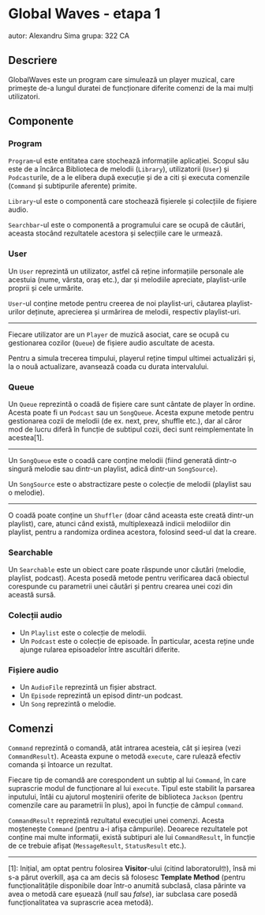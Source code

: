 # Global Waves - etapa 1

autor: Alexandru Sima
grupa: 322 CA

## Descriere

GlobalWaves este un program care simulează un player muzical, care primește de-a lungul duratei de
funcționare diferite comenzi de la mai mulți utilizatori.

## Componente

### Program

`Program`-ul este entitatea care stochează informațiile aplicației. Scopul său este de a încărca
Biblioteca de melodii (`Library`), utilizatorii (`User`) și `Podcast`urile, de a le elibera după
execuție și de a citi și executa comenzile (`Command` și subtipurile aferente) primite.

`Library`-ul este o componentă care stochează fișierele și colecțiile de fișiere audio.

`Searchbar`-ul este o componentă a programului care se ocupă de căutări, aceasta stocând rezultatele
acestora și selecțiile care le urmează.

### User

Un `User` reprezintă un utilizator, astfel că reține informațiile personale ale acestuia (nume,
vârsta, oraș etc.), dar și melodiile apreciate, playlist-urile proprii și cele urmărite.

`User`-ul conține metode pentru creerea de noi playlist-uri, căutarea playlist-urilor deținute,
aprecierea și urmărirea de melodii, respectiv playlist-uri.

---

Fiecare utilizator are un `Player` de muzică asociat, care se ocupă cu gestionarea cozilor (`Queue`)
de fișiere audio ascultate de acesta.

Pentru a simula trecerea timpului, playerul reține timpul ultimei actualizări și, la o nouă
actualizare, avansează coada cu durata intervalului.

### Queue

Un `Queue` reprezintă o coadă de fișiere care sunt cântate de player în ordine. Acesta poate fi un
`Podcast` sau un `SongQueue`. Acesta expune metode pentru gestionarea cozii de melodii (de ex. next,
prev, shuffle etc.), dar al căror mod de lucru diferă în funcție de subtipul cozii, deci sunt
reimplementate în acestea[1].

---

Un `SongQueue` este o coadă care conține melodii (fiind generată dintr-o singură melodie sau
dintr-un playlist, adică dintr-un `SongSource`).

Un `SongSource` este o abstractizare peste o colecție de melodii (playlist sau o melodie).

---

O coadă poate conține un `Shuffler` (doar când aceasta este creată dintr-un playlist), care, atunci
când există, multiplexează indicii melodiilor din playlist, pentru a randomiza ordinea acestora,
folosind seed-ul dat la creare.

### Searchable

Un `Searchable` este un obiect care poate răspunde unor căutări (melodie, playlist, podcast). Acesta
posedă metode pentru verificarea dacă obiectul corespunde cu parametrii unei căutări și pentru
crearea unei cozi din această sursă.

### Colecții audio

- Un `Playlist` este o colecție de melodii.
- Un `Podcast` este o colecție de episoade. În particular, acesta reține unde ajunge rularea
  episoadelor între ascultări diferite.

### Fișiere audio

- Un `AudioFile` reprezintă un fișier abstract.
- Un `Episode` reprezintă un episod dintr-un podcast.
- Un `Song` reprezintă o melodie.

## Comenzi

`Command` reprezintă o comandă, atât intrarea acesteia, cât și ieșirea (vezi `CommandResult`).
Aceasta expune o metodă `execute`, care rulează efectiv comanda și întoarce un rezultat.

Fiecare tip de comandă are corespondent un subtip al lui `Command`, în care suprascrie modul de
funcționare al lui `execute`. Tipul este stabilit la parsarea inputului, întâi cu ajutorul
moștenirii oferite de biblioteca `Jackson` (pentru comenzile care au parametrii în plus), apoi
în funcție de câmpul `command`.

`CommandResult` reprezintă rezultatul execuției unei comenzi. Acesta moștenește `Command` (pentru
a-i afișa câmpurile). Deoarece rezultatele pot conține mai multe informații, există subtipuri ale
lui `CommandResult`, în funcție de ce trebuie afișat (`MessageResult`, `StatusResult` etc.).

---

[1]: Inițial, am optat pentru folosirea **Visitor**-ului (citind laboratorul🤓), însă mi s-a părut
overkill, așa ca am decis să folosesc **Template Method** (pentru funcționalitățile disponibile doar
într-o anumită subclasă, clasa părinte va avea o metodă care eșuează (*null* sau *false*), iar
subclasa care posedă funcționalitatea va suprascrie acea metodă).

